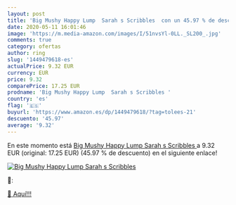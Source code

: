 ```yaml
---
layout: post
title: 'Big Mushy Happy Lump  Sarah s Scribbles  con un 45.97 % de descuento'
date: 2020-05-11 16:01:46
image: 'https://m.media-amazon.com/images/I/51nvsYl-0LL._SL200_.jpg'
comments: true
category: ofertas
author: ring
slug: '1449479618-es'
actualPrice: 9.32 EUR
currency: EUR
price: 9.32
comparePrice: 17.25 EUR
prodname: 'Big Mushy Happy Lump  Sarah s Scribbles '
country: 'es'
flag: '🇪🇸'
buyurl: 'https://www.amazon.es/dp/1449479618/?tag=tolees-21'
descuento: '45.97'
average: '9.32'
---
```


En este momento está [Big Mushy Happy Lump  Sarah s Scribbles ](https://www.amazon.es/dp/1449479618/?tag=tolees-21) a 9.32 EUR (original: 17.25 EUR) (45.97 %  de descuento) en el siguiente enlace!

[![Big Mushy Happy Lump  Sarah s Scribbles ](https://m.media-amazon.com/images/I/51nvsYl-0LL._SL200_.jpg)](https://www.amazon.es/dp/1449479618/?tag=tolees-21)

🔎:


[🛒 Aquí!!!](https://www.amazon.es/dp/1449479618/?tag=tolees-21)
